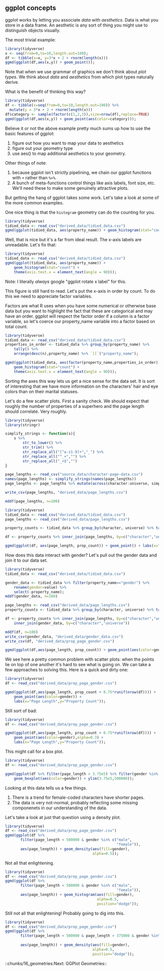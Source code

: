 ## ggplot concepts

ggplot works by letting you associate *data* with *aesthetics*. Data is
what you store in a data frame. An aesthetic is any sort of thing you
might use to distinguish objects visually.

The most trivial example:

```R 
library(tidyverse)
x <- seq(from=0,to=10,length.out=100);
df <- tibble(x=x, y=3*x + 2 + rnorm(length(x)))
ggmd(ggplot(df,aes(x,y)) + geom_point());

```

Note that when we use grammar of graphics we don't think about *plot
types*. We think about *data* and *aesthetics* from which plot types
naturally derive.

What is the benefit of thinking this way?

```R 
library(tidyverse)
df <- tibble(x=seq(from=0,to=10,length.out=100)) %>%
  mutate(y = 3*x + 2 + rnorm(length(x)))
df$category <- sample(factor(c(1,2,3)),size=nrow(df),replace=TRUE)
ggmd(ggplot(df,aes(x,y)) + geom_point(aes(color=category)));

```

Believe it or not the above example pretty much sums up how to use the
basic features of ggplot:

1.  figure out how you want to map your data to aesthetics
2.  figure out your geometry type
3.  use aes() to map additional aesthetics to your geometry.

Other things of note:

1.  because ggplot isn't strictly pipelining, we chain our ggplot
    functions with `+` rather than `%>%`.
2.  A bunch of meta-functions control things like axis labels, font
    size, etc. We'll need these to make some genuinely attractive plots.

But getting the hang of ggplot takes some work. Let's take a look at
some of the more common examples.

One nice thing is that the `histogram` geometry can do the counting for
you.

```R 
library(tidyverse)
tidied_data <- read_csv("derived_data/tidied_data.csv")
ggmd(ggplot(tidied_data, aes(property_name)) + geom_histogram(stat="count"));
```

Well, that is nice but it's a far from ideal result. The x-axis labels
are unreadable. Let's fix that:

```R 
library(tidyverse)
tidied_data <- read_csv("derived_data/tidied_data.csv")
ggmd(ggplot(tidied_data, aes(property_name)) +
    geom_histogram(stat="count") +
    theme(axis.text.x = element_text(angle = 90)));
```

Note: I literally *always* google "ggplot rotate x label" for this.

This figure is still hard to read. Let's put the x-axis in order by
count. To do this we need to appreciate factor variables.

Factors are what R uses when you have some numerical or otherwise base data
but you want to highlight the fact that these are categorical and may
have an order. ggplot will respect the factor order if a column is a
factor variable, so let's coerce our property_name variable into a factor
based on total count.

```R 
library(tidyverse)
tidied_data <- read_csv("derived_data/tidied_data.csv")
properties_in_order <- tidied_data %>% group_by(property_name) %>%
    tally() %>%
    arrange(desc(n),property_name) %>% `[[`("property_name");

ggmd(ggplot(tidied_data, aes(factor(property_name,properties_in_order))) +
    geom_histogram(stat="count") +
    theme(axis.text.x = element_text(angle = 90)));

```

Sorting the axes this way lets us get a nice sense for the data set. It
is sort of interesting that we have more information on the characters'
hair and eye colors than on their marital statuses.

Let's do a few scatter plots. First a sanity check. We should expect
that roughly the number of properties of a superhero and the page
length should correlate. Very roughly.

```R 
library(tidyverse)
library(stringr)

simplify_strings <- function(s){
    s %>% 
        str_to_lower() %>%
        str_trim() %>%
        str_replace_all("[^a-z1-9]+","_") %>%
        str_replace_all("^_+","") %>%
        str_replace_all("_+$","")
}

page_lengths <- read_csv("source_data/character-page-data.csv")
names(page_lengths) <- simplify_strings(names(page_lengths))
page_lengths <- page_lengths %>% mutate(across(character:universe, simplify_strings))

write_csv(page_lengths, "derived_data/page_lengths.csv")

mddf(page_lengths, n=100)
```

```R 
library(tidyverse)
tidied_data <- read_csv("derived_data/tidied_data.csv")
page_lengths <- read_csv("derived_data/page_lengths.csv")

property_counts <- tidied_data %>% group_by(character, universe) %>% tally(name="prop_count")

df <- property_counts %>% inner_join(page_lengths, by=c("character","universe"))

ggmd(ggplot(df, aes(page_length, prop_count)) + geom_point() + labs(x="Page Length",y="Property Count"));
```

How does this data interact with gender? Let's pull out the gender data
and join it to our data set.

```R 
library(tidyverse)
tidied_data <- read_csv("derived_data/tidied_data.csv")

gender_data <- tidied_data %>% filter(property_name=="gender") %>%
    rename(gender=value) %>%
    select(-property_name);
mddf(gender_data, n=100)

page_lengths <- read_csv("derived_data/page_lengths.csv")
property_counts <- tidied_data %>% group_by(character, universe) %>% tally(name="prop_count")

df <- property_counts %>% inner_join(page_lengths, by=c("character","universe")) %>%
    inner_join(gender_data, by=c("character","universe"))

mddf(df, n=100)
write_csv(gender_data, "derived_data/gender_data.csv")
write_csv(df, "derived_data/prop_page_gender.csv")

ggmd(ggplot(df,aes(page_length, prop_count)) + geom_point(aes(color=gender)) + labs(x="Page Length",y="Property Count"));

```

We see here a pretty common problem with scatter plots: when the points
lie on top of one another it's hard to see what is going on. We can take
a few approaches to solving this. Here is a quick and dirty one:

```R 
library(tidyverse)
df <- read_csv("derived_data/prop_page_gender.csv")

ggmd(ggplot(df,aes(page_length, prop_count + 0.75*runif(nrow(df)))) +
    geom_point(aes(color=gender)) +
    labs(x="Page Length",y="Property Count"));

```

Still sort of bad:

```R 
library(tidyverse)
df <- read_csv("derived_data/prop_page_gender.csv")

ggmd(ggplot(df,aes(page_length, prop_count + 0.75*runif(nrow(df)))) +
    geom_point(aes(color=gender),alpha=0.3) +
    labs(x="Page Length",y="Property Count"));

```

This might call for a box plot.

```R 
library(tidyverse)
df <- read_csv("derived_data/prop_page_gender.csv")

ggmd(ggplot(df %>% filter(page_length > 3.75e5) %>% filter(gender %in% c("male","female")), aes(factor(prop_count),page_length)) +
    geom_boxplot(aes(color=gender)) + ylim(3.75e5,500000));

```

Looking at this data tells us a few things.

1.  There is a trend for female-coded characters have shorter pages.
2.  The data is very not-normal, probably reflecting some missing
    componenets in our understanding of the data.

Let's take a look at just that question using a density plot.

```R 
library(tidyverse)
df <- read_csv("derived_data/prop_page_gender.csv")
ggmd(ggplot(df %>%
       filter(page_length < 500000 & gender %in% c("male",
                                                   "female")),
       aes(page_length)) + geom_density(aes(fill=gender),
                                        alpha=0.5));
```

Not all that enlightening.

```R 
library(tidyverse)
df <- read_csv("derived_data/prop_page_gender.csv")
ggmd(ggplot(df %>%
       filter(page_length < 500000 & gender %in% c("male",
                                                   "female")),
       aes(page_length)) + geom_histogram(aes(fill=gender),
                                          alpha=0.5,
                                          position="dodge"));
```

Still not all that enlightening! Probably going to dig into this.

```R 
library(tidyverse)
df <- read_csv("derived_data/prop_page_gender.csv")
ggmd(ggplot(df %>%
       filter(page_length < 500000 & page_length > 375000 & gender %in% c("male",
                                                                          "female")),
       aes(page_length)) + geom_density(aes(fill=gender),
                                        alpha=0.5,
                                        position="dodge"));
```


::chunks/16_geometries:Next: GGPlot Geometries::
